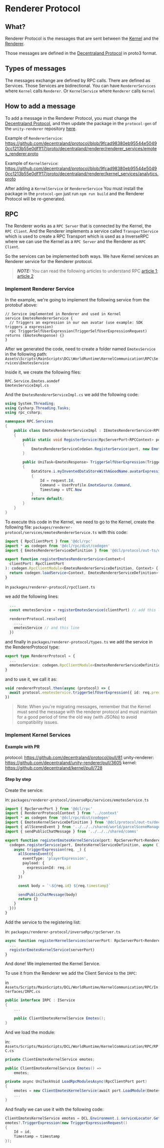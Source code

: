 # Renderer Protocol

## What?

Renderer Protocol is the messages that are sent between the [Kernel](http://github.com/decentraland/kernel) and the [Renderer](http://github.com/decentraland/unity-renderer).

Those messages are defined in the [Decentraland Protocol](https://github.com/decentraland/protocol/tree/main/renderer-protocol) in proto3 format.

## Types of messages

The messages exchange are defined by RPC calls. There are defined as Services. Those Services are bidirectional.
You can have `RendererServices` where `Kernel` calls `Renderer`. Or `KernelService` where `Renderer` calls `Kernel`
## How to add a message

To add a message in the Renderer Protocol, you must change the [Decentraland Protocol](https://github.com/decentraland/protocol/tree/main/renderer-protocol), and then update the package in the `protocol-gen` of the `unity-renderer` repository [here](https://github.com/decentraland/unity-renderer/tree/dev/protocol-gen).

Example of `RendererService`: https://github.com/decentraland/protocol/blob/9fcad98380eb95544e50490cc1213b55e0df1f17/proto/decentraland/renderer/renderer_services/emotes_renderer.proto

Example of `KernelService`: https://github.com/decentraland/protocol/blob/9fcad98380eb95544e50490cc1213b55e0df1f17/proto/decentraland/renderer/kernel_services/analytics.proto

After adding a `KernelService` or `RendererService`
You must install the package in the `protocol-gen` just run `npm run build` and the Renderer Protocol will be re-generated.

## RPC

The Renderer works as a `RPC Server` that is connected by the Kernel, the `RPC Client`.
And the Renderer implements a service called `TransportService` which is used to create a RPC Transport which is used as a InverseRPC where we can use the Kernel as a `RPC Server` and the Renderer as `RPC Client`.

So the services can be implemented both ways. We have Kernel services an Renderer service for the Renderer protocol.

> **_NOTE:_**  You can read the following articles to understand RPC [article 1](https://www.techtarget.com/searchapparchitecture/definition/Remote-Procedure-Call-RPC); [article 2](https://grpc.io/docs/what-is-grpc/introduction/)

### Implement Renderer Service

In the example, we're going to implement the following service from the protobuf above:
```
// Service implemented in Renderer and used in Kernel
service EmotesRendererService {
  // Triggers an expression in our own avatar (use example: SDK triggers a expression)
  rpc TriggerSelfUserExpression(TriggerSelfUserExpressionRequest) returns (EmotesResponse) {}
}
```

After we generated the code, need to create a folder named `EmotesService` in the following path:
`Assets\Scripts\MainScripts\DCL\WorldRuntime\KernelCommunication\RPC\Services\EmotesService`

Inside it, we create the following files:
```
RPC.Service.Emotes.asmdef
EmotesServiceImpl.cs
```

And the `EmotesRendererServiceImpl.cs` we add the following code:

```csharp
using System.Threading;
using Cysharp.Threading.Tasks;
using rpc_csharp;

namespace RPC.Services
{
    public class EmotesRendererServiceImpl : IEmotesRendererService<RPCContext>
    {
        public static void RegisterService(RpcServerPort<RPCContext> port)
        {
            EmotesRendererServiceCodeGen.RegisterService(port, new EmotesRendererServiceImpl());
        }

        public UniTask<EmotesResponse> TriggerSelfUserExpression(TriggerSelfUserExpressionRequest request, RPCContext context, CancellationToken ct)
        {
            DataStore.i.myInventedDataStoreWithAGoodName.avatarExpression new AvatarExpression()
            {
                Id = request.Id,
                Command = UserProfile.EmoteSource.Command,
                Timestamp = UTC.Now
            }
            return default;
        }
    }
}
```

To execute this code in the Kernel, we need to go to the Kernel, create the following file:
`packages/renderer-protocol/services/emotesRendererService.ts`
with this code:
```ts
import { RpcClientPort } from '@dcl/rpc'
import * as codegen from '@dcl/rpc/dist/codegen'
import { EmotesRendererServiceDefinition } from '@dcl/protocol/out-ts/decentraland/renderer/emotes.gen'

export function registerEmotesRendererService<Context>(
  clientPort: RpcClientPort
): codegen.RpcClientModule<EmotesRendererServiceDefinition, Context> {
  return codegen.loadService<Context, EmotesRendererServiceDefinition>(clientPort, EmotesRendererServiceDefinition)
}
```

in `packages/renderer-protocol/rpcClient.ts`

we add the following lines:
```ts
  ...
  const emotesService = registerEmotesService(clientPort) // add this line

  rendererProtocol.resolve({
    ...,
    emotesService // and this line
  })
```

and finally in `packages/renderer-protocol/types.ts`
we add the service in the RendererProtocol type:
```ts
export type RendererProtocol = {
  ...
  emotesService: codegen.RpcClientModule<EmotesRendererServiceDefinition, any> // here
}
```

and to use it, we call it as:
```ts
void rendererProtocol.then(async (protocol) => {
  await protocol.emotesService.triggerSelfUserExpression({ id: req.predefinedEmote })
})
```
> Note: When you're migrating messages, remember that the Kernel must send the message with the renderer protocol and must maintain for a good period of time the old way (with JSONs) to avoid compatibility issues.

### Implement Kernel Services

#### Example with PR

protocol: https://github.com/decentraland/protocol/pull/81
unity-renderer: https://github.com/decentraland/unity-renderer/pull/3605
kernel: https://github.com/decentraland/kernel/pull/728

#### Step by step
Create the service:

in: `packages/renderer-protocol/inverseRpc/services/emotesService.ts`
```ts
import { RpcServerPort } from '@dcl/rpc'
import { RendererProtocolContext } from '../context'
import * as codegen from '@dcl/rpc/dist/codegen'
import { EmotesKernelServiceDefinition } from '@dcl/protocol/out-ts/decentraland/renderer/kernel_services/emotes_kernel.gen'
import { allScenesEvent } from '../../../shared/world/parcelSceneManager'
import { sendPublicChatMessage } from '../../../shared/comms'

export function registerEmotesKernelService(port: RpcServerPort<RendererProtocolContext>) {
  codegen.registerService(port, EmotesKernelServiceDefinition, async () => ({
    async triggerExpression(req, _) {
      allScenesEvent({
        eventType: 'playerExpression',
        payload: {
          expressionId: req.id
        }
      })

      const body = `␐${req.id} ${req.timestamp}`

      sendPublicChatMessage(body)
      return {}
    }
  }))
}
```

Add the service to the registering list:

in: `packages/renderer-protocol/inverseRpc/rpcServer.ts`
```ts
async function registerKernelServices(serverPort: RpcServerPort<RendererProtocolContext>) {
  ...
  registerEmotesKernelService(serverPort)
}
```

And done! We implemented the Kernel Service.

To use it from the Renderer we add the Client Service to the `IRPC`:

in `Assets/Scripts/MainScripts/DCL/WorldRuntime/KernelCommunication/RPC/Interfaces/IRPC.cs`
```csharp
public interface IRPC : IService
{
    ...

    public ClientEmotesKernelService Emotes();
}
```

And we load the module:

in: `Assets/Scripts/MainScripts/DCL/WorldRuntime/KernelCommunication/RPC/RPC.cs`
```csharp
private ClientEmotesKernelService emotes;

public ClientEmotesKernelService Emotes() =>
    emotes;

private async UniTaskVoid LoadRpcModulesAsync(RpcClientPort port)
{
    emotes = new ClientEmotesKernelService(await port.LoadModule(EmotesKernelServiceCodeGen.ServiceName));
    ...
}
```

And finally we can use it with the following code:
```csharp
ClientEmotesKernelService emotes = DCL.Environment.i.serviceLocator.Get<IRPC>().emotes;
emotes?.TriggerExpression(new TriggerExpressionRequest()
{
    Id = id,
    Timestamp = timestamp
});
```
